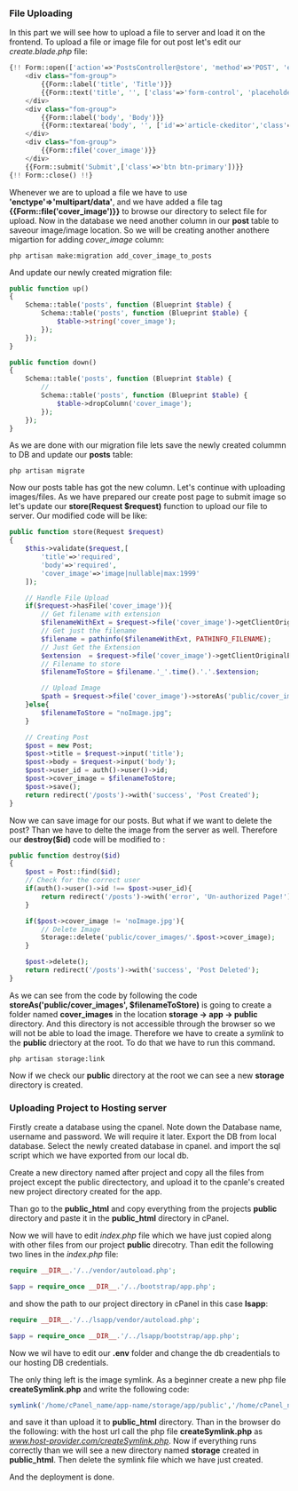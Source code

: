 ### File Uploading
In this part we will see how to upload a file to server and load it on the frontend. To upload a file or image file for out post let's edit our *create.blade.php* file:
```php
{!! Form::open(['action'=>'PostsController@store', 'method'=>'POST', 'enctype'=>'multipart/form-data']) !!}
    <div class="fom-group">
        {{Form::label('title', 'Title')}}
        {{Form::text('title', '', ['class'=>'form-control', 'placeholder'=>'Title'])}}
    </div>
    <div class="fom-group">
        {{Form::label('body', 'Body')}}
        {{Form::textarea('body', '', ['id'=>'article-ckeditor','class'=>'form-control', 'placeholder'=>'Body text'])}}
    </div>
    <div class="fom-group">
        {{Form::file('cover_image')}}
    </div>
    {{Form::submit('Submit',['class'=>'btn btn-primary'])}}
{!! Form::close() !!}
```
Whenever we are to upload a file we have to use **'enctype'=>'multipart/data'**, and we have added a file tag **{{Form::file('cover_image')}}** to browse our directory to select file for upload. Now in the database we need another column in our **post** table to saveour image/image location. So we will be creating another anothere migartion for adding *cover_image* column:
```shell
php artisan make:migration add_cover_image_to_posts
```
And update our newly created migration file:
```php
public function up()
{
    Schema::table('posts', function (Blueprint $table) {
        Schema::table('posts', function (Blueprint $table) {
            $table->string('cover_image');
        });
    });
}

public function down()
{
    Schema::table('posts', function (Blueprint $table) {
        //
        Schema::table('posts', function (Blueprint $table) {
            $table->dropColumn('cover_image');
        });
    });
}
```
As we are done with our migration file lets save the newly created colummn to DB and update our **posts** table:
```shell
php artisan migrate
```
Now our posts table has got the new column. Let's continue with uploading images/files. As we have prepared our create post page to submit image so let's update our **store(Request $request)** function to upload our file to server. Our modified code will be like:
```php
public function store(Request $request)
{
    $this->validate($request,[
        'title'=>'required',
        'body'=>'required',
        'cover_image'=>'image|nullable|max:1999'
    ]);

    // Handle File Upload
    if($request->hasFile('cover_image')){
        // Get filename with extension
        $filenameWithExt = $request->file('cover_image')->getClientOriginalName();
        // Get just the filename
        $filename = pathinfo($filenameWithExt, PATHINFO_FILENAME);
        // Just Get the Extension
        $extension  = $request->file('cover_image')->getClientOriginalExtension();
        // Filename to store
        $filenameToStore = $filename.'_'.time().'.'.$extension;

        // Upload Image
        $path = $request->file('cover_image')->storeAs('public/cover_images', $filenameToStore);
    }else{
        $filenameToStore = "noImage.jpg";
    }

    // Creating Post
    $post = new Post;
    $post->title = $request->input('title');
    $post->body = $request->input('body');
    $post->user_id = auth()->user()->id;
    $post->cover_image = $filenameToStore;
    $post->save();
    return redirect('/posts')->with('success', 'Post Created');
}
```

Now we can save image for our posts. But what if we want to delete the post? Than we have to delte the image from the server as well. Therefore our **destroy($id)** code will be modified to :
```php
public function destroy($id)
{
    $post = Post::find($id);
    // Check for the correct user
    if(auth()->user()->id !== $post->user_id){
        return redirect('/posts')->with('error', 'Un-authorized Page!');
    }

    if($post->cover_image != 'noImage.jpg'){
        // Delete Image
        Storage::delete('public/cover_images/'.$post->cover_image);
    }

    $post->delete();
    return redirect('/posts')->with('success', 'Post Deleted');
}
```

As we can see from the code by following the code **storeAs('public/cover_images', $filenameToStore)** is going to create a folder named **cover_images** in the location **storage -> app -> public** directory. And this directory is not accessible through the browser so we will not be able to load the image. Therefore we have to create a *symlink* to the **public** driectory at the root. To do that we have to run this command.
```shell
php artisan storage:link
```
Now if we check our **public** directory at the root we can see a new **storage** directory is created.

### Uploading Project to Hosting server
Firstly create a database using the cpanel. Note down the Database name, username and password. We will require it later.
Export the DB from local database. Select the newly created database in cpanel. and import the sql script which we have exported from our local db. 

Create a new directory named after project and copy all the files from project except the public directectory, and upload it to the cpanle's created new project directory created for the app.

Than go to the **public_html** and copy everything from the projects **public** directory and paste it in the **public_html** directory in cPanel. 

Now we will have to edit *index.php* file which we have just copied along with other files from our project **public** direcotry. Than edit the following two lines in the *index.php* file:
```php
require __DIR__.'/../vendor/autoload.php';

$app = require_once __DIR__.'/../bootstrap/app.php';
```
and show the path to our project directory in cPanel in this case **lsapp**:

```php
require __DIR__.'/../lsapp/vendor/autoload.php';

$app = require_once __DIR__.'/../lsapp/bootstrap/app.php';
```
Now we wil have to edit our **.env** folder and change the db creadentials to our hosting DB credentials.

The only thing left is the image symlink. As a beginner create a new php file **createSymlink.php** and write the following code:
```php
symlink('/home/cPanel_name/app-name/storage/app/public','/home/cPanel_name/public_html/storage');
```
and save it than upload it to **public_html** directory. Than in the browser do the following:
with the host url call the php file **createSymlink.php** as *www.host-provider.com/createSymlink.php*. Now if everything runs correctly than we will see a new directory named **storage** created in **public_html**. Then delete the symlink file which we have just created.

And the deployment is done.